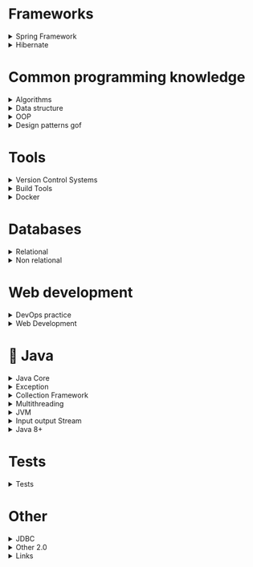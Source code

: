 # Frameworks

<details>
  <summary> Spring Framework</summary>

# 🌱🌱🌱🌱🌱🌱🌱🌱

# 🌱 Spring Framework 🌱

## Spring Core

#### 1. Scope бина

* singleton. Создается один единственный объект в контейнере. Значение по умоланию
* prototype. Возможность создать несколько объектов
* request. Создание объекта при каждом HTTP-запросе
* session. Создается объект на каждую HTTP сессию
* global-session. Создаётся один экземпляр бина на каждую глобальную HTTP сессию

#### 2. Способы конфигурации Spring

* XML based configration
* Annotation based configuration
* Java based configuration

#### 3. `@Autowired`, `@Qualifier`, `@Primary`

`@Autowired` находит подходящее значение по типу. `@Qualifier` применяется в случаях, когда по типу подходит несколько
значений, поэтому невозможно определить нужное значение с помощью `@Autowired`. `@Primary` используется над оперделенным
значением, которое нужно заинжектить, это как значение по умолчанию.

#### 4. В чем отличие сквозной функциональности и АОП?

Сквозная функционасть (Cross-cutting concern) – это функциональность, рассеянная по всему исходному коду ПО,
систематически независимая от предметной области. АОП предоставляет возможность вызывать код сквозных функций без
изменения исходного кода программы в определенный момент работы программы.

#### 5. `ApplicationContext` vs `BeanFactory`

Оба являются IoC контейнерами. `BeanFactory` обеспечивает базовую функциональность. `ApplicationContext` это
sub-interface `BeanFactory` и соответственно расширяет функциональность последнего.
Различия:

1. `BeanFactory` поддерживает ленивую загрузку, то есть он загружает бины по требованию, в то время
   как `ApplicationContext` загружает все бины сразу. Это значит, что `BeanFactory` потребляет меньше памяти.
2. `ApplicationContext` поддерживает внедрение зависимостей на основе аннотаций, а также легкую интеграцию с Spring AOP,
   а также другой полезный функционал. У `BeanFactory` этого нет

#### 6. `AnnotationConfigApplicationContext` и `ClassPathXmlApplicationContext`

`ApplicationContext context = new AnnotationConfigApplicationContext(AccountConfig.class);`
`ApplicationContext context = new ClassPathXmlApplicationContext("applicationcontext/user-bean-config.xml");`

#### 7. Как решить циклическую зависимость? Когда BeanA хочет заижектить BeanB, а BeanB хочет заинжектить BeanA.

1. Redesign
2. Использовать внедрение сеттера (или внедрение поля) вместо внедрения конструктора. Таким образом, Spring создает
   bean-компоненты, но зависимости не внедряются до тех пор, пока они не потребуются.
3. Использовать `@Lazy`. Внедряеммый компонент создатся только когда он непосредственно будет нужен:
   `@Component
   public class CircularDependencyA {

   private CircularDependencyB circB;

   @Autowired
   public CircularDependencyA(@Lazy CircularDependencyB circB) {
   this.circB = circB;
   }
   }
   `

#### 8. Как работает `@Transactional`?

#### 9. Этапы поднятия контекста.

https://habr.com/ru/post/222579/

#### 10. Виды автоматического связывания

* По имени, autowire byName,
* По типу, autowire byType,
* Через конструктор, autowire by constructor

#### 11. Bean life cycle

(annotated/xml)BeanDefinitionReader - сканирует xml и все что там видит переводит в BeanDefinition. BeanDefinition
хранит в себе информацию про бины. Контейнер отвечает за создание и хранение всех бинов.

1. Приходит `BeanDefenitionReader` в контекст, считывает декларации бинов и кладет их
   в `BeanDefenition`. `BeanDefenitions` это такая мапа, где хранится id бина, есть ли у него init-метод и все остальные
   прописанные подробности бина
2. Далее `BeanFactory` создает по нашим классам и `BeanDefenitions` объекты и помещает их в `IoC Container`. Важное
   замечание, что все бины-singletons создаются сразу при поднятии контекста и складываются в контейнер. А все
   prototypes создаются когда они нужны и не хранятся в контейнере. Это причина по которой destroy-метод для
   prototype-бина не будет работать.
3. `BeanPostProcessor` позволяет настроить наши бины до того как они попали в контейнер. Это интерефейс, у которого есть
   два метода: `postProcessorBeforeInitialization` и `postProcessorAfterinitialization`. Между ними вызывается
   init-метод (@PostConstruct если описываем аннотации с помощью аннотирования). Зачем нужен init-метод, если есть
   конструктор? Если в конструкторе мы хотим обратиться к каким-то вещам (к полю, например), которые должен настроить
   Spring, их еще нет. То есть, спринг использует конструктор чтобы создать объект и только потом настраивает объект.
4. `ApplicationListener` умеет слушать контекст спринга. Он используется как третий конструктор в трехфазовом
   конструкторе. Используется с помощью аннотации @AfterProxy.
5. `BeanFactoryPostProcessor` позволяет настраивать BeanDefenitions до того как создаются бины. Работает
   до `BeanPostProcessor`
6. `ClassPathBeanDefinitionScanner` ищет все бины аннотированные аннотацией @Component, или то, что включает в себя
   @Component

#### 12. Какие могут возникнуть проблемы, если применить @Autowired над полями?

#### 13. Что такое `EntityManager`?

## Spring MVC и немного REST

#### 1. DispatcherServlet

Каждый веб-запрос, который должен обрабатывать Spring MVC проходит через DispatcherServlet, то есть он является единой
точкой входа для приложения. DispatcherServlet может делегировать обработкузапроса контроллеру, то есть классу
помеченому аннотацией @Controller. По своей сути является обычным сервлетом, наследуется от HttpServlet. Создается при
запуске приложения, а не при первом запросе к приложению. Это связано с тем, что диспетчер сервлетов сопостовляет
запросы контроллерам и все такое, и это занимает время, поэтому лучше сделать это до получения первого запроса, а не во
время обработки первого запроса. Настраивается с помощью web.xml.

#### 2. `@RequestMapping`

Раньше ипользовалась для методов с указанием http-метода, который будет обрабатывать запрос. Для методов появились
аннотации @GetMapping, @DeleteMapping, @PutMappingn и т.д. Сейчас используется на уровне класса для описания URL

#### 3. `@RequestParam` и `@PathVariable`

@RequestParam используется для обработки параметра из http-запроса.       
@PathVariable извлекает данные из URL

#### 4. `@ResponceBody` и `@RequestBody`

Аннотация `@ResponseBody` ставится на методы, которые работают с данными, а не с моделями. Ее не требуется указывать
явно, если используется `@RestController`. Обычные методы возвращают Model, а методы аннотированные `@ResponseBody`
возвращают объекты, которые конвертируются в медиа-файлы (например, в JSON) с помощью HttpMessageConverter.           
Вы можете использовать аннотацию `@RequestBody` на параметре метода, для того чтобы тело запроса конвертировалось в этот
параметр.

#### 5. Что такое View?

Используется для отображения данных пользователю. Это может быть JSP, Thymeleaf

#### 6. `@RestController`

`@RestController` ставится на класс-контроллер вместо `@Controller`. Она указывает, что этот класс оперирует не
моделями, а данными. Она состоит из аннотаций `@Controller` и `@RequestBody`.

#### 7. Что такое `HttpMessageConverter`?

`HttpMessageConverter` конвертирует запрос в объект и наоборот.       
Spring имеет несколько реализаций этого интерфейса, а вы можете создать свою.       
В этом случае DispatcherServlet не использует Model и View.         
В REST вообще не существует Model и View. Есть только данные, поставляемые контроллером, и представление ресурса, когда
сообщение конвертируется из медиа-типа(json, xml...) в объект.

#### 8. `RestTemplate` vs `WebClient`

`RestTemplate` это синхронный клиент для выполнения HTTP-запросов. `RestTemplate` отправляет запрос, и простаивает,
ожидая пока будет доступен ответ, из-за чего является намного медлительнее, чем `WebClient`, который получает "
уведомление" о том, что ответ доступен.

#### 9. Асинхронные запросы

Асинхронный запрос позволяет выполнить нам "тяжеловесный" запрос, например извлечение большого количества данных из бд,
не блокируя выполнение основного потока. То есть наш "тяжеловесный" поток будет выполняться, но приложение не будет
простаивать, дожидаясь пока запрос выполнится, а продолжит свою нормальную работу.

#### 10. WebSockets

WebSockets — это двунаправленное, **постоянное** соединение между веб-браузером и сервером. Как только соединение
WebSocket установлено, соединение остается открытым до тех пор, пока клиент или сервер не решит закрыть это соединение.
Это быстрее, чем http-запросы, так как избегает все "все рукопожатия" при каждой передаче данных.     
Типичным вариантом использования может быть ситуация, когда в приложении несколько пользователей общаются друг с другом,
например, в чате.

## Spring Boot

#### 1. Что нам дает Spring Boot?

* Встроенный сервер-приложение - контейнера сервлетов (Tomcat)
* Авто-кнфигурация
* Страртеры

#### 2. Какие аннотации включены в `@SpringBootApplication`?

* `@Configuration`
* `@EnableAutoConfiguration`
* `@ComponentScan`

#### 3. Что такое стартеры?

Эта такая зависимоть, которая содержит в себе другие зависимости. В итоге вместо того чтобы добавить несколько
зависимостей, мы добавляем одну, которая содержит в себе
список нужных нам зависимостей.
Также благодаря стартерам у нас настраивается авто-конфигурация.

#### 4. Есть разница если мы используем starter'ы илии пропишем все зависимости вручную, кроме того что изменится количество строк?

У стартеров есть автоконфигурация. Поэтому благодаря стартерам нам не надо настраивать конфигурацию вручную.

#### 5. Как создать свой стартер?

Краеугольным камнем инфраструктуры Spring Boot являются __AutoConfiguration-классы__, которые Spring Boot находит при
запуске приложения и использует для автоматического создания и конфигурирования бинов.

#### 6. `@ComponentScan`, `@Import`

С помощью `@ComponentScan` указывается место, в котором нужно искать бины для создания. Если место не указано, то
сканироваться будет текущий пакет.          
`@Import` указывает конкретное место, конкретный класс, откуда мы хотим взять бины.

#### 7. `@Component`

Помечаем класс, который хотим собрать в бин.

#### 8. `@Component` vs `@Bean`

1. `@Component` auto detects and configures the beans using classpath scanning whereas `@Bean` explicitly declares a
   single bean, rather than letting Spring do it automatically.
2. `@Component` is a class level annotation whereas `@Bean` is a method level annotation and name of the method serves
   as the bean name.
3. `@Component` need not to be used with the `@Configuration` annotation where as `@Bean` annotation has to be used
   within the class which is annotated with `@Configuration`.

#### 9. `@Service`, `@Repository`

Помимо `@Component` в обоих аннотациях, в `@Repository` зашита обработка исключений. В `@Service` нет дополнительных
функций, это просто маркер, что этот класс содержит бизнес-логику.

#### 10. Differences between `applicationContext.xml` and `spring-servlet.xml` in Spring

In short, `applicationContext` is the central interface in Spring. It provides configuration information for an
application. `spring-servlet.xml`is part of the Spring MVC framework. We declare in this file the component scans for
controllers.

</details>




<details>
    <summary>Hibernate</summary>

#### 1. Что такое `ORM`?

ORM (Object-Relational Mapping) - технология программирования, которая позволяет предствавлять БД в виде сущностей
объектно-ориентированного программирования.

#### 2. Что такое `JPA`?

JPA (Java Persistence API) - это спецификация которая описывает какими средствами мы можем связать БД и сущности ООП.

#### 3. Что такое `Hibernate`?

Hibernate - это реализация JPA.

#### 4. Что такое проблема `n+1` и как она решается в Hibernate?

Проблема N + 1 возникает, когда фреймворк доступа к данным выполняет N дополнительных SQL-запросов для получения тех же
данных, которые можно получить при выполнении одного SQL-запроса. Проблема заключается в выполнении множества
дополнительных запросов, которые в сумме выполняются уже существенное время, влияющее на быстродействие.

_Эти дополнительные SQL select-ы нужны для заполнения поля, ссылающегося на другую сущность(и).     
Здесь N — количество объектов, возвращаемых первым явным select-ом. Для каждого из них надо заполнить поле, вот и
получается еще N select-ов._

Для решения проблемы использум не простой select, а select с join fetch, который преобразуется в SQL с inner join.
Рекомендуется также всегда выставлять fetch = FetchType.LAZY — на те случаи, когда заполненное поле Topic не нужно.

#### 5. Стратегии наследования в Hibernate

1. __(depricated)__  Своя таблица для каждого класса иерархии.   
   Допустим, есть какой-то базовый класс. От него наследуются два класса. Эти два класса будут отображением двух таблиц
   в бд. Чтобы технически это провернуть
   нужно базовый класс пометить аннотацией `@MappedSuperclass`, а производные классы традиционным `@Entity`. Тогда в
   табличках, которые соответсвуют производным классам, будут колонки соответсвующие полями как из производного класса,
   так и из базового. Если мы хотим чтобы название колонки в таблице отличалось от имени поля в родительском классе, то
   для этого есть аннотация `@AttributeOverride`, которая применима для данной стратегии._

2. Одна таблица для каждого класса с объединениями (UNION).   
   Аналогична пункту 1, но имеет ряд преимуществ. Для реализации данной стратегии следует базовый класс пометить
   аннотациями `@Entity` и `@Inheritance(strategy = InheritanceType.TABLE_PER_CLASS)`. Также в базовом классе необходим
   идентификатор.
   _Недостатки:_ появляются проблемы с генераторами ключей и другие проблемы целостности данных.   
   _Не рекомендуется использовать._

3. `Single Table`   
   Нужна если мы имеем иерархию классов, которую мы хотим отобразить на одну таблицу. Над базовым классом используем
   аннотации `@Entity` и `Inheritance (strategy = InheritanceType.SINGLE_TABLE)`. Также есть одна особенность реализации
   такой стратегии. Она заключается в том, что для каждого запроса будет определяться конкретный подклас с
   помощью `селектора`. Поэтому нужно базовый класс пометить
   аннотацией `@DiscriminatorColumn(name = "some_column_name")`. Каждый класс иерархии может указать свое значение
   селектора с помощью аннотации `@DiscriminatorValue("name")`. Базовому классу также необхид идентификатор.   
   _Преимущества:_ избегаем джоинов   
   _Недостатки:_ теряем третью нормальную форму и не можем указать NOT NULL (???)
4. `Joined Table`  
   Каждый класс иерархии соответсвует таблице в бд. Базовый класс должен содержать
   аннотацию `@Entity`, `@inheritance (strategy = InheritanceType.JOINED)`, должен содержать идентификатор.    
   _Преимущества:_ сохраняем третью нормальную форму, можем указать NOT NULL   
   _Недостатки:_ Появляются JOIN в запросах

#### 6. Отношения композиции.

_OneToOne_ не рекомендуется использовать, так как у нас появляется неоправданный JOIN. Для отображения композиции в
общую таблицу следует использовать `@Embedable` (над полем) или `@Embeded` (над классом). Эти аннотации взаимозаменяемы.

#### 7. Entity Manager

Каждый экземпляр Entity Manager (EM) определяет сеанс взаимодействия с БД.

#### 8. Стратегии генерации первичного ключа

Генераторы нужны для того, чтобы определять каким образом наши сущности будут получать значения.

* __GenerationType.AUTO__ - выбор осуществляется самим Hibernate, выбор осуществляется на основании диалекта. Не самый
  лучший способ, так как лучше определять стратегию явно
* __GenerationType.IDENTITY__ - первичный ключ будет генерироваться на основании типа данных identity, который встроен в
  БД
* __GenerationType.SEQUENCE__ - используется последовательность - специальный объект БД для генерации уникального числа
* __GenerationType.TABLE__ - используется отдельная таблица для генерации и хранения первичного ключа. Имеет наихудшую
  производительность, рекомендуетсяя избегать

#### 9. Fetch стратегии

1. LAZY - данные подгружаются при первом запросе к ним
2. EAGER - данные подгружаются при создании объекта

#### 10. Виды кэша в Hibernate

Довольно часто в java приложениях с целью снижения нагрузки на БД используют кеш.

* Кеш первого уровня (first-level cache) - этот кеш привязан к объекту сессии. Hibernate использует его по умолчанию и
  его нельзя отключить.
* Кеш второго уровня (second-level cache) - если кэш первого уровня привязан к одной сессии, то кэш второго уровня может
  пользваоться всеми сессиями, поэтому у него шире функционал и возможности. У Hibernate нет своей реализации такого
  кеша, поэтому его надо дополнительно настраивать. Также чтение из кеша второго уровня происходит если объект не был
  найден в кеше первого уровня. Кэш второго уровня не хранит сами объекты, а лишь информацию об объектах (в структуре
  похожей на мапу). По умолчанию зависимости класса не кэшируются, но это можно настроить.
* Кеш запросов (query cache) - кэширует запросы. В отличии от кэша второго уровня в качестве ключа к данным кеша
  выступает не идентификатор объекта, а совокупность параметров запроса. А сами данные - это объекты удовлетворяющие
  параметрам запроса.

#### 11. Различие методов `get()` и `load()`.

#### 12. `@Transient`

Поле помеченное такой аннотацией не будет добавлено в БД.

#### 13. Требования к классу Entity

1. Должен быть помечен аннотацией `@Entity`
2. Должен иметь конструктор без аргументов
3. Класс не должен быть final
4. Должен иметь поле помеченное аннотацией `@Id`.

#### 14. `@Transactional`

https://easyjava.ru/spring/spring-data-access/izolyaciya-i-rasprostranenie-tranzakcij-v-spring/

#### 15. Cascade Types

Определяет взаимоотношения между объектами

* ALL поддержка всех каскадных типов
* PERSIST распространяет операцию сохранения от родительского к дочернему объекту. When we save the person entity, the
  address entity will also get saved
* MERGE
* REMOVE если удаляем данные родителя, удалятся и дочерние данные
* REFRESH
* DETACH

</details>

# Common programming knowledge



<details>
    <summary>Algorithms</summary>

#### 1. Сложность алгоритма

Обычно оценивают **по времени** выполнения **или** **по** используемой **памяти**.   
Как я поняла, обычно сложность алгоритмов сортировки и поиска оценивают по времени.

_n_ — количество элементов входных данных. Проще говоря, нужно понимать сколько нам нужно перебрать элементов, чтобы
достигнуть нужного. Дальше со временем и памятью это навороты из математики

**O(n) — линейная сложность**       
Например, чтобы найти максимальный элемент в не отсортированном массиве, нужно пройтись _по всем_ элементам этого
массива.

**O(log(n)) — логарифмическая сложность**            
Логарифмом числа b по основанию a называют показатель степени с основанием a, равной b. То есть, **попросту говоря,
логарифм — это степень, в которую нужно возвести a для получения b**. По идее, теперь можно понять почему алгоритм с
логарифмической сложностью быстрее: логарифм от n с основанием 2 меньше, чем n и n2

**O(n log(n)) — линейно-логарифмическая сложность**      
O(n*log(n))

**O(n2) — квадратичная сложность**    
По идее тут все понятно

## Алгоритмы сортировки

#### 1. Сложность алгоритмов сортировки

![alt-текст](https://github.com/Primisen/interview/blob/master/pictures/%D1%81%D0%BB%D0%BE%D0%B6%D0%BD%D0%BE%D1%81%D1%82%D1%8C%20%D0%B0%D0%BB%D0%B3%D0%BE%D1%80%D0%B8%D1%82%D0%BC%D0%BE%D0%B2%20%D1%81%D0%BE%D1%80%D1%82%D0%B8%D1%80%D0%BE%D0%B2%D0%BA%D0%B8.png)

#### 2. Пузырьковая сортировка

Сравниваем соседние элементы, если они расположены не по порядку, то меняем их местами. Так проходимся по всему массиву
несколько раз пока не отсортируем весь массив. Прост в понимании, но зато очень непроизводительный.

#### 3. Быстрая сортировка

Выбирается случайный элемент, вокруг которого мы сортируем остальные элементы: меньшие перемещаем левее этого элемента,
большие ставим правее. Далее рекурсивно мы сортируем таким же способом левую и правую часть от этого элемента.

#### 4. Сортировка вставками

В общем, по порядку идем по элементам массива. Берем элемент и сразу же ставим его в нужную позицию в массиве. Так
массив условно делится на отсортированную часть и несортированную.

![](https://github.com/Primisen/interview/blob/master/pictures/%D1%81%D0%BE%D1%80%D1%82%D0%B8%D1%80%D0%BE%D0%B2%D0%BA%D0%B0%20%D0%B2%D1%81%D1%82%D0%B0%D0%B2%D0%BA%D0%B0%D0%BC%D0%B8.gif)

#### 5. Сортировка слиянием

Массив делится на подмассивы до тех пор, пока каждый подмассив не будет содержать по одному элементу. Далее происходит
слияние. Каждый подмассив сортируется с соседним и сливается, образуя отсортированный подмассив из двух элементов. Далее
каждый из этих подмассивов по два элемента снова сортируется с соседним и сливается и так до конца сортировки.

![](pictures/Merge-sort-.gif)

#### 6. Сортировка выбором

Условно делим массив на две части: отсортированную часть и неотсортированную. В неотсортированной части (при первой
итерации это весь массив) находим _наименьший_ элемент и _меняем_ его с первым элементом. И так далее: снова в
неотсортированном подмассиве ищем наименьший элемент и меняем его с первым элементом неотсортированного подмассива.

![](pictures/selection-sort.gif)

#### 7. Какую сортировку Java использует по умолчанию?

* Быструю сортировку.
* Параллельную сортировку (с Java 8)

## Алгоритмы поиска

#### 1. Линейный поиск

Все элементы поочередно, линейно сравниваются с искомым

#### 2. Бинарный поиск

Работает только на отсортированной структуре данных.            
Сравниваем средний элемент с искомым. Если средний элемент больше искомого, значит ищем в левой половине, там где
элементы меньше, иначе ищем в правой половине от среднего. И так рекурсивно пока не надем нужное значение.


</details>





<details>
    <summary>Data structure</summary>

#### 1. Часто используемые структуры данных

* Массив (Array)
* Стек (Stack)
* Очередь (Queue)
* Связный список (Linked List)
* Дерево (Tree)
* Граф (Graph)
* Префиксное дерево (Trie)
* Хэш-Таблица (Hash Table)

#### 2. Сложность структур данных

![alt-текст](https://github.com/Primisen/interview/blob/master/pictures/%D1%81%D0%BB%D0%BE%D0%B6%D0%BD%D0%BE%D1%81%D1%82%D1%8C%20%D1%81%D1%82%D1%80%D1%83%D0%BA%D1%82%D1%83%D1%80%20%D0%B4%D0%B0%D0%BD%D0%BD%D1%8B%D1%85.png)

#### 3. Stack

LIFO — Last in first out

#### 4. Queue

FIFO — First in first out

#### 5. Виды деревьев

* Бинарное дерево

#### 6. Бинарное дерево

Значение левого потомка меньше значения родителя, а значение правого потомка больше значения родителя.

#### 7. Виды деревьев

#### 8. Какие преимущества и недостатки красно-черного дерева?

#### 9. хэш-таблица

</details>





<details>
    <summary>OOP</summary>

#### 1. Что такое полиморфизм?

Интерфейс один, поведение разное. При этом сущности взаимозаменяемы: где используем базовый класс, там мы можем
использовать и производный класс.

#### 2. Виды полиморфизма в Java

Раннее (статическое) связывание - перегрузка.
Позднее (динамическое) связыванеи - переопределение.

#### 3. Ассоциация; агрегация, композиция.

Ассоциация означает связь между классами. Агрегация и композиция частные случаи ассоциации.

Агрегация означает слабую связь между классами: когда классы могут существовать отдельно друг от друга. В таком случае
объект, от которого зависит проектируемый класс, создается
в другом месте (не в самом классе) и внедряется через конструктор.

Композиция означает сильный вид связи: когда внедряемый объект не может существовать отдельно от проектируемого класса.
В таком случае объект создается в самом классе.

![alt-текст](https://github.com/Primisen/interview/blob/master/pictures/association.png "")


</details>




<details>
    <summary>Design patterns gof</summary>

#### 1. Классификация паттернов проектирования

* порождающие - создают объекты
* структурные - создают иерархии классов
* поведенческие - определяют взаимодейвие между объектами

#### 2. Шаблон проектирования `Proxy`

Предоставляет объект, который перехватыет все сообщения к другому объекту и контролирует доступ к другому объекту.

В каких случаях полезен: например, создание реального объекта может быть сложным и ресурсозатратным, и в proxy мы можем
оптимизировать всё это.

Схема: Есть интерфейс, с которым работает клиент. Этот интерфейс реализует какой-то основной класс и наш класс proxy.
Так как класс-прокси имеет в себе ссылку на основной класс,
он управляет жизненным циклом основного класса. И, в итоге, клиент будет работать именно с классом proxy.
![alt-текст](https://github.com/Primisen/interview/blob/master/pictures/proxy.png "Proxy")

#### 3. `Decorator`

Дополнительное поведение для нашего объекта. Мы оборачиваем наш класс в обертки, у которых есть дополнительный
функционал. В итоге функционал всех оберток сложится и выполнится.
Пример кода:
`Decorator c = new DecoratorHello(new DecoratorComma(new DecoratorSpace(new MainComponent())));`

#### 4. Виды `Proxy`, в чем их отличия

#### 5. Паттерн Стратегия, привести пример из жизни

Поведенческий паттерн. Его задача - обозначить алгоротмы для решения схожих задач, вынести эти алгоритмы в отдельные
классы и по ходу выполнения программы использовать нужный алгоритм. Схожие задачи - это могут быть фильтры. Если мы
создадим один класс для всех-всех фильтров, то этот класс разрастется, методы будут сильно связаны и изменены, возрастет
риск возникновения багов, поэтому эти фильтры лучше разнести по разным классам по категориям. И в нужном месте
подставить нужную реализацию.

#### 6. Шаблонный метод

Поведенческий паттерн. Тут всё просто, есть класс в котором определен базовый алгоритм, от него наследуются классы,
которые могут добавлять детали к этому алгоритму, но при этом основу алгоритма они не изменяют.

#### 7. Паттерн Состояние, привети пример из жизни

Поведенческий шаблон проектирования. Паттерн позволяет менять поведение в зависимости от своего состояния.

#### 8. Паттерн Комманда

Как я поняла, этот паттерн инкапсулирует какое-то действие. В зависимости от ситуации, будет применено конкретное
действие, конкретная комманда.

#### 9. Чем отличается паттерн Состояние от паттерна Стратегии?

Выбор определенного поведения зависит от состояния объекта в случае с паттерном Состояние, а в случае со Стратегией
выбор реализации осуществляется клиентом.


</details>




# Tools





<details>
    <summary>Version Control Systems</summary>

# Common question

#### 1. Для чего нужны системы контроля версий?

Системы контроля версий сохраняют разные версии файлов. Это дает нам возможность просмотреть историю измения файла, а
также вернуть состояние файла к предыдущей версии.

#### 2. Виды систем контроля версий

* **Локальная VCS**. В БД хранятся записи обо всех изменениях файлов. Позволяет откатиться к предыдущим изменениям, но
  является абсолютно локальной, что неудобно при работе в команде. Примером является _RCS_.
* **Централизованная VCS**. Все изменения файлов хранятся на едином сервере. Упрощает коллективную работу, так как
  сервес с исходным кодом доступен нескольким людям, но в случаее неисправности сервера, весь исходный код будет утерян,
  так как хранится в единственном экземпляре только на сервере. Примеры — CVS, Subversion(SVN), Perforce.
* **Распределенная VCS**. Хранение кода стало более надежным, так как он хранится у каждого локально, что позволяет его
  восстановить из любой локальной копии. Mercurial, Bazaar, Darcs и Git.

#### 3. SVN vs Git

* Git распределенная система контроля версий, SVN централизованная
* Git сохраняет метаданные об изменениях файла, SVN сохраняет сами файлы. Git экономит место и получается рабтает
  быстрее
* В Git проще процесс сливания веток, в SVN сложнее, конфликты приходится разруливать руками
* SVN проще Git'а в освоении

# Git

#### 1. Модели/стратегии ветвления в Git

**GitHub Flow**

1. Код в ветке master должен быть всегда рабочим и готовым к развертыванию в любое время.
2. При разработкеновой функциональности создается новая ветка от master-ветки и дается ей понятное, говорящее название.
   Разработка новой функциональности ведется только в этой новой ветке.
3. После того как функционал написан, открыть pull request, после ревью и апрува код мержится в master.
4. Новая версия мастера тут же должна быть развернута на сервере.

**GitFlow**

1. От master ветки создается ветка development в которой ведется разработка. Master по-прежнему остается всегда рабочим.
2. От development-ветки может быть создано три типа веток: feature-ветка (разработка новой фнкциональности),
   release-ветка (после написания функционала в этой ветке ведется подготовка к релизу новой версии приложения и
   устранению дефектов), hotfix-ветка (быстрое утсранение дефектов обнаруженных в проде самими пользователями). Все
   мержится сразу в development и только потом в master.

**The Forking Workflow**                
Обычно применяется для open-source разработки. Сущетвует оригинальный репозиторий. Тот кто хочет внеси изменения в этот
репозиторию делают форк репозитория, и работает в дрегом репозиториии. Владелец оригинального репозитория вправе
отклонить предлагаемые изменения. Или смержить их в оригинальный репозиторий.

#### 2. Основные состояния файлов

_измененный_, _индексированный_, _зафиксированный_

_You are changed file_, _git add_, _git commit_

#### 3. Merge vs Rebase

Обе комманды предназначены для внесения изменений из одной ветки в другую, но делают они это по-разному.            
`git merge` объединяет несколько веток, история коммитов остается в первозданном виде, добавляется только коммит
слияния.           
`git rebase` повторно применяет коммиты поверх другой базовой ветки. По сути создаются совершенно новые коммиты, хоть и
идентичные по содержанию со старыми. Старые тем временем удаляются.

* При merge мы решаем возникшие конфликты в одном коммите слияния. При rebase мы проходимся по каждому коммиту, и
  разрешаем конфликты в каждом коммите.

Git merge:          
![alt-текст](https://github.com/Primisen/interview/blob/master/pictures/git-merge.png "merge")

Git rebase:             
(P.S. из ветки feature сделан rebase ветки main)            
![alt-текст](https://github.com/Primisen/interview/blob/master/pictures/git-rebase.png "rebase")

Еще про rebase.         
Как делать не надо (из ветки main сделан rebase ветки feature):         
![alt-текст](https://github.com/Primisen/interview/blob/master/pictures/git-rebase-BAD-practice.png "так делать не надо")

#### 4. cherry-peak

Позволяет забрать коммит из одной ветку и вставить ее в текущую.

#### 5. Как из нескольких коммитов сделать одни?

`git squash`

#### 6. interactive rebase

Инструмент для исправления коммитов.

#### 7. `git stash` и `git stash applye`

`git stash` — откладывает изменения         
`git stash applye` — возвращает отложенные изменения

</details>




<details>
<summary>Build Tools</summary>

## Common

#### 1. Какие есть сборщики проектов?

* _Ant_            
  Основным преимуществом Ant является его гибкость. Ant не навязывает никаких соглашений о написании кода или структуры
  проекта. Следовательно, это означает, что Ant требует, чтобы разработчики сами писали все команды, что иногда приводит
  к огромным файлам построения XML, которые трудно поддерживать.
  Поскольку никаких соглашений нет, простое знание Ant не означает, что мы быстро поймем любой файл сборки Ant. Скорее
  всего, потребуется некоторое время, чтобы привыкнуть к незнакомому файлу Ant, что является недостатком по сравнению с
  другими, более новыми инструментами.              
  Для описания сборки используется xml-файл           
  В начале не было встроенной поддержки зависимостей, что и привело к созданию Maven

* _Maven_               
  Встроенная поддержка зависимостей, строгая структура проекта. Поддерживает плагины. Также используется xml-файл для
  описания сборки.        
  Из-за строгой стандартизации, в мавен сложно описать собственные сценарии сборки, сложная настройка цели (что такое
  цели в maven см. ниже). Поэтому пояился Gradle, который вмещает в себе гибкость Ant и фичи Maven

* _Gradle_      
  Gradle использует обственный DSL (Domain Specific language, DSL — «язык, специфичный для предметной области») — язык
  программирования, специализированный для конкретной области применения) основанный на Groovy или Kotlin. Это привело к
  уменьшению размера файлов конфигурации и уменьшению беспорядка, поскольку язык был специально разработан для решения
  конкретных проблем предметной области.             
  Файл конфигурации Gradle по соглашению называется build.gradle в Groovy или build.gradle.kts в Kotlin.

## Maven

#### 1. Maven Build Lifecycle

There are three built-in lifecycles:

* _default_: the main lifecycle, as it's responsible for project deployment
* _clean_: to clean the project and remove all files generated by the previous build
* _site_: to create the project's site documentation      
  Each lifecycle consists of a sequence of phases. The default build lifecycle consists of 23 phases, as it's the main
  build lifecycle.
  On the other hand, the clean life cycle consists of 3 phases, while the site lifecycle is made up of 4 phases.

#### 2. Maven Phase

A Maven phase represents a stage in the Maven build lifecycle. Each phase is responsible for a specific task.

Here are some of the most important phases in the default build lifecyc le:

* **validate**: check if all information necessary for the build is available
* **compile**: compile the source code
* **test-compile**: compile the test source code
* **test**: run unit tests
* **package**: package compiled source code into the distributable format (jar, war, …)
* **integration-test**: process and deploy the package if needed to run integration tests
* **install**: install the package to a local repository
* **deploy**: copy the package to the remote repository           
  Пропустить фазу нельзя, если, к примеру, мы запускаем фазу package, то все предыдущие фазы выполнятся

#### 3. Maven Goal

Each phase is a sequence of goals, and each goal is responsible for a specific task.

When we run a phase, all goals bound to this phase are executed in order.

Here are some of the phases and default goals bound to them:

* compiler:compile – the compile goal from the compiler plugin is bound to the compile phase
* compiler:testCompile is bound to the test-compile phase
* surefire:test is bound to the test phase
* install:install is bound to the install phase
* jar:jar and war:war is bound to the package phase

#### 4. В чем отличие `<dependencies>` от `<dependencyManagement>`?

Maven поддерживает что-то типо наследования, когда, например, у нас есть два maven-проекта и мы хотим связать их, то мы
создаем третий maven-проект, который будет являться родительским для наших двух.       
Когда у нас такой проект, есть риск того, что в кадом подпроекте будут свои _версии_ зависимостей.      
Решением такой проблемы может быть `<dependencyManagement>`. В родительском pom.xml в теге `<dependencyManagement>` мы
описываем зависимости и их версии. Далее, при добавлении зависимостей в дочерний pom.xml, мы не указываем версию — она
подтягивается из родительского проекта из тега `<dependencyManagement>`. Таким образом мы можем использовать
унифицированные версии для зависимостей дочерних модулей, не указывая версию в каждом дочернем модуле.

#### 5. `scope` в зависимостях

Dependency scope is used to limit the transitivity of a dependency and to determine when a dependency is included in a
classpath.

There are 6 scopes:

_compile_       
This is the default scope, used if none is specified. Compile dependencies are available in all classpaths of a project.
Furthermore, those dependencies are propagated to dependent projects.

_provided_       
This is much like compile, but indicates you expect the JDK or a container to provide the dependency at runtime. For
example, when building a web application for the Java Enterprise Edition, you would set the dependency on the Servlet
API and related Java EE APIs to scope provided because the web container provides those classes. A dependency with this
scope is added to the classpath used for compilation and test, but not the runtime classpath. It is not transitive.

_runtime_        
This scope indicates that the dependency is not required for compilation, but is for execution. Maven includes a
dependency with this scope in the runtime and test classpaths, but not the compile classpath.

_test_       
This scope indicates that the dependency is not required for normal use of the application, and is only available for
the test compilation and execution phases. This scope is not transitive. Typically this scope is used for test libraries
such as JUnit and Mockito. It is also used for non-test libraries such as Apache Commons IO if those libraries are used
in unit tests (src/test/java) but not in the model code (src/main/java).

_system_     
This scope is similar to provided except that you have to provide the JAR which contains it explicitly. The artifact is
always available and is not looked up in a repository.

_import_     
This scope is only supported on a dependency of type pom in the <dependencyManagement> section. It indicates the
dependency is to be replaced with the effective list of dependencies in the specified POM's <dependencyManagement>
section. Since they are replaced, dependencies with a scope of import do not actually participate in limiting the
transitivity of a dependency.

#### 6. Как вынести версии зависимостей Spring в одно место?

    <properties>
        <spring.version>4.2.0.RELEASE</spring.version>
    </properties>

    <dependencies>
        <dependency>
            <groupId>org.springframework</groupId>
            <artifactId>spring-context-support</artifactId>
            <version>${spring.version}</version>
        </dependency>
    </dependencies>  

#### 7. Различие между jar vs war

И то, и то является архивом, но **war** используется только для web-приложений. Для запуска war-архива нам нужен сервер,
напрмер, Tomcat. Также имеет строгую структуру. **Jar** может иметь любую структуру, использоваться в качестве
java-библиотек, плагинов, любого другого приложения.

#### 8. Что такое артефакты?

Артефакт — это результат, созданный после сборки проекта Maven. Это может быть, например, jar , war или любой другой
исполняемый файл.

#### 9. Работа с плагинами

Чтобы добавить Мавен-плагин в проект, его описание, аналогично зависимостям, нужно поместить в pom.xml в тег `<build>`
и `<plugins>`.


</details>

<details>
<summary>Docker</summary>
</details>


# Databases

<details>
    <summary>Relational</summary>

#### 1. Что такое ACID и за счет чего обеспечивается каждое правило?

+ __Атомарность__ означает что транзакция или выполнится полностью, или не выполнится вообще. Не будет так, что часть
  команд транзакции выполнится, а другая часть нет. Обеспечивается с помощью rollback(система откатится до предыдущего
  состояния)
+ __Согласованность__ - значит что данные сохраняют свою целостность, логичность, что они будут находиться в таком виде,
  в каком задумывалась. Обеспечивается самим разработчиком
+ __Изолированность__ - означает что все транзакции выполняются изолированно друг от друга, то есть одна транзакция не
  сможет прочить/использовать данные другой транзакции. Это гарантируется уровнями изолированности
+ __Надеждность__ - даже если что-то произошло с устройством, где выполнилсь транзакции, после починки БД останется в
  исходном состоянии без изменений. Обеспечивается с помощью журнала транзакций

#### 2. Журнал транзакций

СУБД сохраняет информацию для восстаовления БД для случаев логических или физических сбоев.
Если конкретнее, то в последоватльном порядке записываются все изменения, происходившие с БД.

#### 3. Уровни изоляции транзакций

| Уровень изоляции                | Фантомное чтение | Неповторяющееся чтение | "Грязное" чтение | Потерянное обновление |
|---------------------------------|------------------|------------------------|------------------|-----------------------|
| __SERILIZABLE__                 | +                | +                      | +                | +                     |
| __REPEATABLE READ__ (MySQL)     | -                | +                      | +                | +                     |
| __READ COMMITTED__ (PostgreSQL) | -                | -                      | +                | +                     |
| __READ UNCOMMITTED__            | -                | -                      | -                | +                     |

__READ UNCOMMITED__ (самая низкая согласованность, самая высокая производительность)    
__READ COMMITED__         
__REPEATABLE READ__        
__SERIALIZABLE__ (самая высокая согласованность, самая низкая производительность) - две транзакции в обсолютной изоляции
друг от друга.

#### 4. Проблемы параллельного выполнения транзакций

+ __Фантомное чтение__ - одна транзакция выбирает значения по некоторому _условию_ и получила один результат. Потом,
  вторая транзакция добавляет данные, которые соответсвуют этому условию. Первая транзакция повторяет чтение, и получает
  данные, которых раньше не было, то есть _другое количество строк_.
+ __Неповторяющееся чтение__ - транзакция прочитала данные один раз и получила один результат. Потом снова прочитала, но
  получила другие данные. Все дело в том, что вторая транзакция изменила данные во время работы первой. Различие с
  фантомным чтением в том, что здесь не изменяется количество строк, _изменились_ только _существующие данные_.
+ __"Грязное" чтение__ - также одна транзакция изменяет данные, вторая читает. Первая транзакция изменила данные, вторая
  считала эти данные. Первая транзакция откатила свои изменения. Вторая транзакция продолжает работать с измененными
  неактуальными значениями.
+ __Потерянное обновление__ - две транзакции одновременно изменяют одни и те же данные. Исходные данные у обоих
  транзакций были одинаковые, а в итоге в БД запишутся изменения той транзакции, которая закончила работу последней.

#### 6. `HAVING` vs `WHERE`

`HAVING` аналогичен `WHERE` с единственным отличием что он используется для групп.

#### 7. Можно  ли использовать HAVING без WHERE?

Можно.

#### 8. Назовите агрегатные функции в SQL.

SUM, MIN, MAX, AVG, COUNT

#### 9. Что такое SQL инъекции?

Когда мы можем в SQL запрос внедрить SQL команды, который приведут к неправильному поведению программы

#### 9. Cложность поиска по индексу

Логарифмическая `O(log(n))`

#### 9. Виды связей между таблицами в реляционной БД. Как реализуются эти связи?

* Один к одному (Уникальное значение ссылается на другое уникальное значение. Например, когда таблицы связаны по
  первичным ключам)
  ![](https://github.com/Primisen/interview/blob/master/pictures/one-to-one.png)
* Один ко многим (Наиболее часто встречающеея отношение. Когда уникальное значение связано с неуникальным столбцом, то
  есть одной запсии соответсвует несколько других из другой таблицы)
* Многие ко многим

#### 10. Нормализация БД (первые три нормальные формы)

**1.** Нет повторяющихся строк. Каждое поле таблицы содержит одно значение, то есть нет перечислений значений через
запятую

**Плохо:**       
|Фирма|Модели|
|---|---|
|BMW|M5, X5M, M1|
|Nissan|GT-R|
|Nissan|GT-R|

**Хорошо:**       
|Фирма|Модели|
|---|---|
|BMW|M5|
|BMW|X5M|
|BMW|M1|
|Nissan|GT-R|

**2.** Соблюдение 1-ой нормальной формы. Каждый неключевой элемент логически зависит от первичного ключа. Иначе выносим
в отдельную таблицу

**Плохо:**        
|Модель| Фирма| Цена| Скидка |
|---|---|---|---|
|M5| BMW | 5500000 | 5%|
|X5M| BMW | 6000000 | 5%|
|M1| BMW | 2500000 | 5%|
|GT-R| Nissan | 5000000| 10%|

**Хорошо:**
|Модель | Фирма | Цена |
|---|---|---|
|M5 | BMW | 5500000|
|X5M | BMW | 6000000|
|M1 | BMW | 2500000|
|GT-R | Nissan | 5000000|

| Фирма  | 	Скидка |
|--------|---------|
| BMW    | 	5%     |
| Nissan | 	10%    |

**3.** Соблюдение первой и второй нормальных форм. Неключевые столбцы не должны зависеть от других неключевых столбцов (
такая зависимость называется транзитиной)

**Плохо:**       
|Модель| Магазин| Телефон|
|---|---|---|
|BMW | Риал-авто |87-33-98|
|Audi | Риал-авто |87-33-98|
|Nissan| Некст-Авто |94-54-12|

**Хорошо:**     
|Магазин | Телефон|
|--|--|
|Риал-авто| 87-33-98|
|Некст-Авто| 94-54-12|

| Модель | 	Магазин    |
|--------|-------------|
| BMW	   | Риал-авто   |
| Audi   | 	Риал-авто  |
| Nissan | 	Некст-Авто |

#### 11. Масштабирование БД

Применяется в высоконагруженных системах.       
Что делать, когда данные перестают влезать на один сервер? Есть два стандартных механизма масштабирования:      
**Вертикальное**, когда мы просто добавляем в этот сервер память и диски. Это имеет свои пределы — по количеству ядер на
процессор, количеству процессоров, объему памяти.          
**Горизонтальное**, когда мы используем много машин и распределяем данные между ними. Наборы таких машин называются
кластерами. Чтобы поместить данные в кластер, их нужно шардировать — то есть для каждой записи определить, на каком
конкретно сервере она будет размещена.

#### 12. Виды индексов БД

* _Кластеризованный._ Хранит значения в отсортированном порядке: по возрастанию/убыванию, поэтому может быть только
  один. В листьях дерева хранит конкретные значения, а не ссылку на них.
* _Некластеризованный._ Хранит в листьях дерева ссылку на реальные значения.
* _Составной._ Такой индекс может содержать более одного столбца (до 16 столбцов). Может быть как кластеризованнм, так и
  не кластеризованным.
* _Уникальный._ Такой индекс гарантирует уникальность каждого значения в индексируемом столбце.
* _Покрывающий._ Позволяет получить все данные строки без дополнительного обращения к БД.

#### 9. Нереляционные базы данных

#### 10. Как мне объединить два запроса?

#### 11. Какой уровень изоляции в MySQL и PostreSQL по умолчанию?

MySQL - REPEATABLE READ        
PostgreSQL - READ COMMITED

#### 14. JOINS

В эту выборку `INNER JOIN` (или просто `JOIN`) попадают только те записи, для которых есть соответствие в другой
таблице.     
`LEFT JOIN` берет все данные из одной таблицы и присоединяет к ним данные из другой, если они присутствуют. Если нет, то
заполняет их NULL.      
`RIGHT JOIN` работает аналогично

#### 15. Тип SERIAL

Тип данных SERIAL хранит последовательное целое число типа данных INT, которое автоматически назначается сервером базы
данных при вставке новой строки. Серийный начальный номер по умолчанию равен 1, но вы можете назначить начальное
значение n при создании или изменении таблицы.

#### 16. Группировка

Применяется для объекдинения данных по общему признаку, полю

</details>

<details>
<summary>Non relational</summary>
</details>


# Web development

<details>
    <summary>DevOps practice</summary>

## CI-CD

#### 1. Что такое CI/CD?

CI (Continuous Integration - непрерывная инеграция)
CD (Continuous Delivery - неприрывная доставка)

CI/CD - методология разработки, которая позволяет быстро внедрять в существующий проект новые компоненты.

#### 2. Что входит в процесс CI?

Сборка и тестирование кода

#### 3. Что входит в процесс CD?

Деплой

</details>








<details>
    <summary>Web Development</summary>

#### 1. Архитектура Client-Server.

Клиентом может выступать frontend, который формирует запрос, а сервер, backend, обрабатывает запрос: обрабатывает
полученные данные, взаимодействует с базой данной или другими серверами, отдает нужные данные клиенту и т.п.

#### 2. Что такое REST

Representational State Transfer(REST) — или архитектруный стиль, описывающий взаимодействие клиента с сервером.

#### 3. Принципы REST

* __Client-Server__ — клиент-серверная архитектура
* __Stateless__ — не хранит состояние (информация о запросах и ответах нигде не хранится)
* __Cacheable__ — должно быть явное указание, можно ли клиенту кэшировать ответ на запрос
* __Uniform interface (единый интерфейс)__ — все данные должны запрашиваться через один URL и стандартными протоколами (
  например HTTP)
* __Layred system (многоуровневая система)__ — приложение можно разделить на слои, но должно выполняться условие, что
  каждый слой может видеть только соседний слой
* __Code on demand (предоставление кода по запросу) [необязательное ограничение]__ — означает, что код может выполняться
  на стороне клиента

#### 4. Stateless

Не хранит состояние. Это значит, что запросы не зависят друг от друга.

#### 5. Stateful

Хранит состояние в сессиях (сессия позволяет сохранять информацию на время сеанса).

#### 6. Чем отличаются `POST`, `PUT`, `PATCH`?

* `POST` — добавляет новую запись
* `PUT` — обновляет уже существующую запись
* `PATCH` — для частичного изменения ресурса

#### 7. Идемпотентные и не идемпотентые http методы

Идемпотетный метод - это тот метод, который при вызове одного и того же запроса несколько раз вернет один и тот же
результат.  
`GET`, `PUT`, `DELETE` идемпотентны.
`POST`, `PATCH` - не идемпотентны.

#### 8. Http методы

#### . When validating a JWT, what are some of the claims that you must confirm? (Select all that apply.)

A. The exp (expiration) has not passed.
B. The algorithm is sufficient.
C. The signature matches the payload.
D. The token was Base64 encoded.
E. The iss (issuer) is the auth server you expect.
F. There is a refresh token.
G. The cid (client ID) is the client you expect.
H. The token was encrypted.

Answer:

#### . When you get a 429 response code, what should you do next

</details>



# 👑 Java 


<details>
    <summary> Java Core</summary>


#### 1. Модиификаторы в интерфейсе.

Все методы неявно помечаются как `public`.

С Java 8 в интерфейсе можно:

* создавать `default` методы (методы с реализацией) и `static` методы.
    * объявить переменную, которая автоматически будет константой, так как автоматически у переменной будут
      модификаторы `public`, `static`, `final`.

#### 2. 🔥🔥🔥 Чем абстрактный класс отличается от интерфейса 🔥🔥🔥

* интерфейсы поддерживают множественное наследование, классы - нет
    * при наследовании от класса иерархичная связь обычно более тесная, в то время как интерфейс могут имплементировать
      несвязанные между собой классы
    * абстрактный класс имеет состояние (поля), а интерфейс нет (поля-константы не считаются)
    * до Java 8 интерфейсы не могли иметь реализацию, а абстрактные классы могли иметь методы с реализацией

#### 3. Каким образом можно получить доступ к private переменной извне?

* `getX()`, `setX()`
    * Reflection API

#### 4. Блоки инициализации

Блоки инициализации объявляются в начале класса, заключаются в фигурные скобки и вызываеются раньше конструктора.
Отрабатывают в том порядке, в котором размещены. Способны генерировать исключение при условии, что их
объявление `throws` будет во всех конструкторах.
Можно создать в анонимном классе.
Бывают:

* Статические
    * Нестатические         
      При этом статические выполняются раньше нестатических.

#### 5. Какой порядок вызова конструторов и блоков инициализации с учетом иерархии классов?

В общем, сразу вызываются статические блоки инициализации. Первым вызывается статический блок инициализации базового
класса, потом производного.
После статических блоков инициализации вызываются нестатические блоки инициализации базового класса, потом конструктор
базового класса, потом нестатический блок
инициализации производного класса, потом конструтор производного класса.

Parent static block(s) → Child static block(s) → Grandchild static block(s)

→ Parent non-static block(s) → Parent constructor →

→ Child non-static block(s) → Child constructor →

→ Grandchild non-static block(s) → Grandchild constructor

#### 6. Можно ли статический метод переопределить? (@Override)

Нет. Из-за раннего связывания.

#### 7. Можно ли статический метод перегрузить? (@Overload)

Да.

#### 8. Можно ли статический метод перегрузить нестатическим?

Да. В итоге получится два разных метода. Статический будет принадлежать классу и будет доступен через его имя, а
нестатический будет принадлежать
конкретному объекту и доступен через вызов метода этого объекта.

#### 9. Можно ли при переопределении применить сужающий модификатор доступа?

Нет. Например, если в родителе public, то в дочернем классе не разрешается применить private. Расширять можно.

#### 10. Можно ли сузить возвращаемое значение при переопределении?

Да, если эти классы в отношенни родитель-потомок. Расширить нельзя.

#### 11. Можно ли при переопределнии изменить тип возвращаемого значение, если эти классы из разных иерархий?

Нет.

#### 12. Про переопределение и throws.

Если у метода производного класса не определена секция throws, но она есть у метода базового класса, то и для потомка
она будет действительна.

#### 13. Разновидности вложенных классов.

* Статический вложенный класс
    * Простой внутренний класс
    * Локальный класс
    * Анонимный класс

#### 14. Для чего нужны вложенные классы?

Вложенный класс должен создаваться только для того чтобы обслуживать внешний класс.

#### 15. ClassCastException

Это исключение, которое будет выброшено при ошибке приведения типов.

#### 16. `intern()`

Проверяет, есть ли такая строка в пуле строк и, если такой строки нет, создат ее в пуле строк.

#### 17. Методы класса `Object`

* `toString()`
    * `equals(Object o)`
    * `hashCode()`
    * `clone()`
    * `finalize()`
    * `getClass()`
    * `wait()`
    * `natify()`
    * `natifyAll()`

#### 18. Допустима ли запись try-finally (без catch)?

Да, но в такой записи мало смысла.

#### 19. Что делает метод `clone()` класса `Object`?

Создает копию объекта, который его вызвал. Объект-копия будет содержать копии примитивных полей объекта, а также *копии
ссылок* на поля-объекты оригинального класса. Это поверхностное копирование.

#### 20. Глубокое копирование

* Для глубокого копирования нужно имплементировать интерфейс-маркер Cloneable и переопределить метод `clone()`.
    * Все классы-члены в оригинальном классе должны поддерживать клонирование. Для каждого члена класса должен
      вызываться `super.clone()` при переопределении метода `clone()`
    * Если какой-либо член класса не поддерживает клонирование, то в методе клонирования необходимо создать новый
      экземпляр этого класса и скопировать каждый его член со всеми атрибутами в новый объект класса, по одному.

#### 21. Виды ссылок в Java

По сути, ссылки различаются только тем, как GC обращается с объектами, на которые они ссылаются.

* StrongReference     
  Обычная ссылка, которую мы создаем каждый день. `StringBuilder builder = new StringBuilder();`. `builder` здесь —
  strong-ссылка.

    * SoftReference     
      `StringBuilder builder = new StringBuilder();`     
      `SoftReference<StringBuilder> softBuilder = new SoftReference(builder);`


* WeakReference
    * PhantomReference

https://habr.com/ru/post/169883/

#### 22. Как создать неизменяемый класс в Java?

#### 23. Интерфейс наследуется от двух интерфейсов в которых дефолтный метод с одинаковым названием. Как интерфейсу вызвать метод конкретного интерфейса?

#### 24. `final к параментру метода`

Нельзя изменить значение такого параментра.

#### 25. Класс `Objects`

Утилитный класс.
</details>

<details>
<summary>Exception</summary>

#### 1. Можно ли RuntimeException обернуть в try-catch?

Да.

#### 2. В каких случаях не выполнится finally?

* System.exit();
* В потоке-демоне, так как поток-демон внезапно прерывает свою работу.
* Если в самом finally возникло исключение и нет обработчика, то оставшийся код в finally не выполнится.

</details>

<details>
<summary>Collection Framework</summary>
#### 1. Иерархия Collection Framework

![](https://github.com/Primisen/interview/blob/master/pictures/collection-hierarchy.png "")
________________________________________________________________________________________________________

#### 2. Иерархия Map

![](https://github.com/Primisen/interview/blob/master/pictures/map-hierarchy.png "")

#### 3. Сложность операций

![](https://github.com/Primisen/interview/blob/master/pictures/%D0%BA%D0%BE%D0%BB%D0%BB%D0%B5%D0%BA%D1%86%D0%B8%D0%B8%2C%D0%B2%D1%80%D0%B5%D0%BC%D0%B5%D0%BD%D0%BD%D0%B0%D1%8F%20%D1%81%D0%BB%D0%BE%D0%B6%D0%BD%D0%BE%D1%81%D1%82%D1%8C%20%D0%BE%D0%BF%D0%B5%D1%80%D0%B0%D1%86%D0%B8%D0%B9.png "")

## Map

#### 4. Как устроен HashMap?

Есть массив, каждый элемент которого называется бакетом. С помощью хэш-кода ключа вычисляется нужный бакет и в него
ложится значение. Если бакет не пустой, то объекты в бакете сравниваются, если объекты одинаковые, то объект
перезаписывается, если разные, то в бакет добавляется еще один элемент, образуя LinkedList, только односвязный, внутри
бакета. Если размер односвязного списка превышает 8, то LinkedList трансформируется в TreeSet.

Когда массив заполняется, он увеличивается вдвое и элементы перераспределяются. Начальный размер массива по умолчанию
16. Можно задать иной размер с помощью конструктора через параметр capacitycapacity

#### 5. HashMap, что будет если ключ будет изменяемым объектом?

Скорее всего мы потеряем значение, так как изменится hashCode ключа, и поэтому мы не сможем найти бакет, в который
записали значение.

## Set

#### 6. HashSet

В основе используется HashMapб, с тем отличием, что в качестве ключа используется сам объект.

#### 7. TreeSet

В основе лежит красно-черное дерево

#### 8. Какие должны быть выполнены условия для элемента чтобы его можно было добавить в TreeSet?

Судя по всему класс должен имплементировать интерфейс Comparable

## Common

#### 9. `Comparable` vs `Comparator`

Эти два интерфейса нужны для сравнения объектов.
Разберем их отличия.
__`Comparable`__
Есть интерфейс `Comparable` у которого есть метод `compareTo(T o)`. Реализуя этот метод в классе мы получаем
возможность сравнивать между собой экземпляры этого класса. Этим методом пользуются некоторые коллекции, которые хранят
элементы в отсортированном виде, как я понимаю.
Правила переопределения метода `compateTo(T o)` следующие:

* если объекты равны, то возвращаем 0
* если первый объект (на котором вызывается метод) больше чем второй, то возвращаем 1
* если первый объект меньше второго, то возвращаем -1

__`Comparator`__
Этот интерфейс реализовывается отдельным классом, который будет сравнивать два объекта одного класса. У
интерфейса `Comparator` есть метод
`compare(T o1, T o2)` в котором мы должны описать алгоритм сравнения (правила переопределения такие же как у compareTo(T
o)). Дальше мы создаем экземпляр
этого класса-сравнителя и закидываем в метод сортировки коллекции.

#### 10. `Iterable` vs `Iterator`

Если какой-либо класс реализует `Iterable` интерфейс, он получает возможность перебирать объект этого класса,
используя `Iterator`. `Iterable` представляет коллекцию, которую можно обойти. Реализация `Iterable` позволяет объекту
использовать цикл for-each. Он делает это внутренне вызывая метод `iterator()` на объекте.

</details>

<details>
<summary>Multithreading</summary>

#### 1. Состояния потоков.

* __NEW__ - поток создан, но метод `start()` еще не вызван.
* __RUNNING__ - метод `start()` вызван, поток что-то делает.
* __TERMINATED__ - поток завершил работу, но еще жив.
* __BLOCKED__ - поток может быть заблокирован. Например при входе в блок `synchronized`. Поток подошел к такому блоку, а
  в этот блок уже зашел другой поток. Тогда поток получит это сотояние.
* __WAITING__ - поток ждет, например при вызове метода `join()` или `wait()`
* __TIMED_WAITING__

_Пометочка (актуальна для одноядерного процессора):_ в каждый момент времени работает только один поток. А видимая
одновременная работа — это постоянное перескакивание процессора с потока на поток. Для времени когда поток
как бы работает, а на самом деле ждет своей очереди, тоже есть отдельное состояние. Оно называется `ready-to-run`. Поток
постоянно меняет состояние с `running` на `ready` и
потом снова на `running` когда становится активной.

#### 2. `Volatile`

Потоки могут кэшировть переменные. Может возникунть ситуация когда один поток изменил переменную, а второй поток этого
не заметил, потому что работал с закэшированной переменной. Будет беда.  
Для того чтобы потоки не смогли кэшировать переменную, ее помечают модификатором `volatie`.   
Также этот модификатор гарантирует что операции с переменной будут атомарны, например с переменными типа long и double,
операции с которыми проиходят в две команды (32 bit и 32 bit)

#### 3. Если у нас какое-нибудь поле int, и мы на него повесили `volatile`, этого достаточно чтобы переменная стала потокобезопасной?

Нет, еще нужен `synchronized`

#### 4. `Synchronized`

Блок кода, который помечен как `synchronized`, одновременно доступен только одному потоку.
Synchronized метод или synchronized блок? Как я понимаю, synchronized метод лучше по произодительности, потому что байт
код синхронизированного метода выполняет меньшее количество операций, чем байт код синхронизированного блока.

#### 5. Что такое процесс и поток?

Процесс - это, как правило, одна программа (хотя есть и исключения, например Chrome, который создает процесс на каждую
вкладку). Процесс занимает определенную область памяти компьютера. Процессы изолированы друг от друга. Процесс может
содержать несколько потоков, который выполняет определенный блок кода. Процесс всегда имеет как минимум один поток.

#### 6. Где может применяться многопоточность?

Например, при создании пользовательского интерфейса. Пока скачивается файл из интернета в одном потоке, другой поток
крутит аннимацию загрузки или может остановить первый поток, если пользователь нажал кнопку "отмена". Многопоточность
широко используется в играх.

#### 7. Способы создания потока.

1. Через интерфейс `Runnable`   
   Необходимо создать класс, который имплементирует интерфейс `Runnable` и переопределить метод этого
   интерфейса `run()`, в котором нужнно описать что будет делать этот поток. Поток закончит свое выполнение, если
   завершится метод `run()`. Далее нужно экземпляр этого класса передать в конструктор экземпляра класса `Thread`.   
   Для сокращения кода можно в конструктор класса Thread передать объект безымянного внутреннего класса, который
   реализует интерфейс Runnable.
2. Череез наследование от класса `Thread`
   Нужно создать класс, который унаследутся от класса `Thread` и переопределит его метод `run()`.

Чтобы запустить поток необходимо вызвать на нем метод `start()`.

#### 8. Что такое поток демон?

В Java процесс завершается тогда, когда выполнился его последний поток. Но это не касается потока демона. Если
выполнились основные потоки, но не выполнился поток демон, тогда процесс завершается, а работа потока демона обрывается.

#### 9. Как из обычного потока сделать поток демон?

`setDaemon(true)`

#### 10. Как проверть, является ли  поток потоком демоном?

`boolean isDaemon()`

#### 11. Как остановить поток?

1. По завершению метода run() (main() для главного потока) поток завершит свою работу.   
   Тут все понятно.
2. По сигналу из друго потока.   
   Поток, которого попросил остановиться другой поток, может выполнить еще некоторые операции и завершиться или
   проигнорировать сообщение вовсе. Тут как решит разработчик потока.

_Методы потока `stop()`, `suspend()`, `resume()` объявлены deprecated и нежелательны к использованию. Потому что эти
методы внезапно прерывают поток, а это может вести к множеству пролем (неправильные данные(поток не успел закончить их
обрабатывать и закнчил операции на середине), трудно отлавливаемые ошибки)._

#### 12. `interrupt()`

При вызове этого метода у потока меняется статус на то, что он прерван. При этом это не значит, что поток остановит свою
работу, он просто поменял статус. Сам метод возвращает true, если поток может быть прерван, иначе false.   
Чтобы проверить статус можно вызвать метод `isInterrupted()`, которые вернет true, если поток может быть прерван.

#### 13. `Thread.sleep()`

Поток ждет заданное количество времени.

#### 14. `Thread.yield()`

Поток приостанавливается и говорит что сейчас могут поработать другие потоки.
Полезен если поток может сказать: "мне нужно кое что подождать чтобы продлжить работу, так что пусть пока поработают
другие потоки".

#### 15. `join()`

Позволяет потоку ждать завершения другого потока.   
_Как использовать._ Например, один поток должен подождать пока завершится поток someThread. Для этого в нашем потоке
нужно вызвать `someThread.join()`.

#### 16. Runnable vs Collable

| Runnable | Collable |
|----------|----------| 
| `run()`  | `call()` |

....other

#### 17. Основные проблемы многопоточности.

* Состояние гонки   
  Проблема возникает если работа программы зависит от того в каком порядке выполняются потоки. К примеру, два потока
  одновременно работают с одними и теми же данными, скорее всего произойдет так, что изменения какого-то потока будут
  затерты и запишутся изменения только одного потока или подобные ошибки. Хотя мы ожидали, что потоки выолнятся
  последовательно и изменения сделанные двумя потоками "просуммируются".   
  Решить эту проблему можно с помощью атомиков или синхронизировать данные.
* Deadlock   
  Взаимная блокировка. Это когда один поток ждет данные из другого потока чтобы продолжить работу, в это же самое время
  другой поток ждет результат первого потока, чтобы продолжить совю работу, поэтому ни один поток не может продолжить
  работу, так как они ждут результат выполнения друг друга.
* Livelock   
  Возникает когда работа одного потока является ответ на работу другого потока, а работа второго на работу первого. Они
  не блакируются, они пытаются продолжать свою работу, но делают это бесконечно.
* Starvation   
  Голодание потоков. Когда потоку нужны определенные данные, но он не может к ним достучаться потому что всегда отдается
  предпочтение другим потокам.

#### 18. Мьютекс, монитор, семафор

__Мьютекс__ - это специальный объект для синхронизации потоков. Он прикреплен к каждому объекту Java. Задачей мьютекса
является обеспечить такой механизм, чтобы доступ к объекту был только у одного потока.

* У мьютекса возможны только два состояния: свободен и занят.
* Мьютексом нельзя управлять напрямую, доступ к объекту мьютекса есть только у джава машины.

__Монитор__ - это надстройка над мьютексом. Смотри слово `synchronized` означает какие-то определенные команды,
определенный блок кода, который, скажем так, для разработчика объявлен неявно, то есть скрыт под эти словом. Все эти
команды в synchronized по сути и являются монитором. Как я понимаю, монитор это реализация мьютекса, то есть это что-то
определенное, что не дает зайти в наш кусок кода более чем одному потоку.

__Семафор__. То же же что и монитор, но со счетчиком. То есть если монитор может впускать в код только один поток, то
семафор столько потоков, сколько выставлено у него в счетчике.

# Cuncurrent

Потокобезопасные коллекции

#### 1. Атомики

С точки зрения программиста операция i++ атомарна. С точки зрения JVM нет. Для выполнения операции i++ JVM необходимо
выполнить три действия: прочитаь значение i, добавить к нему единицу, записать новое значение. В многопоточной среде это
может вызвать проблемы, так как пока один поток занят инкрементацией переменной, второй поток может прочитать
промежуточное значение переменной. Это можно решить с помощью ключевого слова `synchronized`, но оно ест много
производительности тем более проявляет блокировку, когда с переменной может работать только один поток. Поэтому решили
создать атомики, которые производительнее по сравнению с `synchronized` и используют механизм _оптимистичной
блокировки_. Оптимистичная блокировка заключается в том, что данные доступны любому потоку, но если поток обнаружил, что
данные были изменены другим потоком, он их обнавляет и работает с обнавленными данными. На этом подходе работают
атомарные классы.

Основные атомарные классы:

* AtomicLong
* AtomicInteger
* AtomicBoolean
* AtomicReference

_Основные методы атомиков._

* `compareAndSet()`. Принимает два значения: предполагаемое текущее и новое значение. Метод установит новое значение,
  если текущее значение равно предполагаемому и возвращает true. Если текущее значение изменилось, то метод вернет false
  и новое значение не будет установлено.
* `getAndSet()`. Безусловно устанавливает новое значение и возвращает старое.
* AtomicInteger и AtomicLong имеют также методы инкремента/декремента/добавления нового значения.

2.

</details>

<details>
<summary>JVM</summary>

# JMM

#### 1. Устройство памяти Java

Модель памяти Java, используемая внутри JVM, делит память на стеки потоков и кучу.

![alt-текст](https://github.com/Primisen/interview/blob/master/pictures/jvm%2C%20jmm.png "")

У каждого потока свой стек, при этом данные у каждого стека свои, которые не видны другому стеку. Например, если два
потока работают с одним и тем же методом, то у каждого потока в стеке будут свои локальные переменные из этого метода,
которые будут недоступны другому стеку.

| Stack                                  | ___ | Heap                                                                                                        |
|----------------------------------------|-----|-------------------------------------------------------------------------------------------------------------|
| Локальные переменные примитивного типа |     | Переменные-поля класса хранятся в куче вместе с объектом (справедливо как для ссылок, так и для примитивов) |
| Иформация о вызванных потоком методах  |     | Статические переменные класса                                                                               |
| Ссылки на объект                       |     | Объекты (все без исключения)                                                                                |

Также что примечательно. У каждого потока свой стек, соответсвенно у кажого потока свой экземпляр переменной, которая
хранится в стеке. Но, так как для всей программы куча одна, то и то, что хранится в куче, будет общим для потоков, то
есть у кажого потока будет своя ссылка на объект, но объект для потоков будет общим. Рисунок ниже.   
![alt-текст](https://github.com/Primisen/interview/blob/master/pictures/jmm%2C%20variables.png "")

##### Аппаратная архитектура памяти

Аппаратная архитектура памяти несколько отличается от модели памяти Java. Чтобы понять, как модель памяти Java работает
с аппаратной моделью памяти, нужно понять как работает последняя.

Современный компьютер имеет 2 и более ядра. В каждом ядре могут одновременно выполняться потоки многопоточного
приложения.
(Дальше ничего не понятно)

![alt-текст](https://github.com/Primisen/interview/blob/master/pictures/%D1%83%D1%81%D1%82%D1%80%D0%BE%D0%B9%D1%81%D1%82%D0%B2%D0%BE%20%D0%BF%D0%B0%D0%BC%D1%8F%D1%82%D0%B8%20%D0%BA%D0%BE%D0%BC%D0%BF%D1%8C%D1%8E%D1%82%D0%B5%D1%80%D0%B0.png "")

#### Некоторые вещи лучше не знать, и это относится к следующим вопросам

#### 2. Atomicity, Visibility, Reordering

(не понятно что, не понятно для чего, не понятно преимущества это или недостатки)   
__Atomicity.__ Операции с примитивными типами атомарны. (double и long исключение)   
__Visibility.__ Поток видит изменения выполненные в другом потоке.   
__Reordering.__ Поток может увидеть порядок операций другого потока отличный от настоящего порядка операций.

#### 3. Правила `Happens Before`

(читай как "случается перед")

1. Вызов метода `start()` экземпляра класса Thread `happens-before` началом метода `run()` тоже же объекта
2. Освобождение лока (`unlock`) `happens-before` захватом того же лока (`lock`)
3. Выход из `synchronized` блока/метода `happens-before` входом в `synchronized` блок/метод
4. Запись `volatile` перменной `happens-before` чтением этой же переменной
5. Завершение работы конструктора `happens-before` выполнением метода `finalize()`
6. В рамках одного потока любая операция `happens-before` любой следующей за ней операцией

</details>

<details>
<summary>Input output Stream</summary>
#### 1. Что такое потоки ввода и вывода?
Поток **ввода** применяется для **чтения** данных.    
Поток **вывода** применяется для **записи** данных.   

#### 2. InputStream & OutputStream

_InputStream_ — поток ввода            
_OutputStream_ — поток вывода          
Примечательно, что эти классы работают с байтами.

#### 3. Reader & Writer

Поскольку с байтами работать не очень удобно, создали классы для работы с символами:      
_Reader_ — поток ввода      
_Writer_ — поток вывода

#### 4. IO vs NIO(New IO)

| IO                                                                                                                                             | NIO                                                                                                                                                                                                                                                                                                                                                    |
|------------------------------------------------------------------------------------------------------------------------------------------------|--------------------------------------------------------------------------------------------------------------------------------------------------------------------------------------------------------------------------------------------------------------------------------------------------------------------------------------------------------|
| Потокоориентированный — не позволяет произвольно двигаться по потоку данных. Такая возможмость появляется только если использовать кэширование | Буфер-ориентированный — позволяет произольно двигаться по буферуу данных                                                                                                                                                                                                                                                                               |
| Блокирующий (синхронный) ввод/вывод. Это значит, пока в потоке происходит чтение/запись, поток не может делать ничего другого                  | Неблокирующий (асинхронный) ввод/вывод. Тут запрашиваются данные на чтениее/запись. Вместо того, чтобы оставаться заблокированным на случай, если дотупных данных нет, поток выполнения может заняться чем-нибудь другим, то есть один поток может использоваться для _нескольких_ задач, вместо одной, как это происходит в блокирующем вводе/выводе. |
| -----                                                                                                                                          | Селекторы. Используются для мониторинга каналлов, по которым передаются данные. Если какой-то канал неоступен, то поток может заняться другими, которые мониторит селектор                                                                                                                                                                             |

</details>

<details>
<summary>Java 8+</summary>

## Java 8

## Java 11

_Ключевое слово var_       
var-переменная не имеет строго типа, по идее такая переменная может иметь любой тип

_Новые методы для коллекций_        
_Новые GC_

## Java 17

**Что нового**  
Встретила мнение, что многие добавленные фичи упрощают реализацию machine learning программ на Java

_Sealed Classes and Interfaces_
Эта функция предназначена для включения более тонкого контроля наследования в Java. Запечатывание позволяет классам и
интерфейсам определять свои разрешенные подтипы.        
Другими словами, класс или интерфейс теперь могут определять, какие классы могут его реализовывать или расширять. Это
полезная функция для моделирования предметной области и повышения безопасности библиотек.       
Ясность кода, непозволение злоупотреблять переиспользованием кода. (?)

_Switch-выражения_

_Records_                 
Объявление легковесного класса без тонны стандартного кода:             
`record Person(int id, String name){}`

**Преимущества**      
Существенно перебран GC. Java 17 где-то в среднем на 7% эффективнее для сборщиков мусора

**Недостатки**    
Во-первых, в ней **отсутствуют 100% обратной совместимости**. Мы привыкли, что обратная совместимость — это главная
концепция, вокруг которой выстраиваются новые версии Java. Но в 17 было удалено довольно большое количество методов,
которые до этого обозначались как deprecated. Также многие внутренние модули изменили видимость и стали приватными.
Поэтому теперь у вас нет к ним доступа.

</details>








# Tests







<details>
    <summary>Tests</summary>

#### 1. Виды тестирования

* __Модульное тестирование (Unit).__ Тестирование отдельных методов класса.
* __Интеграционное тестирование.__ Проверяется коррекность взаимодействия компонентов программы, например:
  взаимодействие с БД, взаимодействие микросервисов между собой.
* __Функциональное тестирование.__ Проверяется, соответствует ли функционал ПО функционалу который хотел заказчик.
* __Сквозное тестирование.__ Копирует поведение пользователя при работе с ПО
* __Тестирование производительонсти.__ Тестирование функциональности под нагрузкой
* __Smoke-тестирование.__ Тестирование, проводимое на начальном этапе (например после нового билда) и в первую очередь
  направленное на проверку готовности разработанного продукта к проведению более расширенного тестирования, определения
  общего состояния качества продукта. Это короткий цикл тестов, подтверждающий (отрицающий) факт того, что приложение
  стартует и выполняет свои основные функции. Данный тип тестирования позволяет на начальном этапе выявить основные
  быстро находимые критические дефекты.
* __Регрессионное тестирование.__ Такое тестирование направлено на обнаружение дефектов в уже протестированных участках
  приложения. Это делается для того, чтобы убедиться в том, что исправление ошибок/изменение программы в одном месте не
  повлекло возникновение ошибок в уже протестированном участке приложения.

#### 2. Как протестировать приватный метод?

С помощью Reflection API.

#### 3. Для чего тестировать приватный метод?

Это может быть полезно в следующем случае. Был публичный метод, он разросся, решили поделить его на несколько маленьких
приватных методов. В каждом методе описана какая-то узкая логика и ты решил ее поменять. В этом случае полезно
протестировать именно этот маленький приватный метод, потому что чтобы протестировать публичный метод нужно много
дополнительных переменных, которые к твоей задае не относятся.

#### 4. Mock vs Stub vs Spy

__Mock__ - возвращает пустые объекты (0, null), если мы не переопределили другое поведение.    
__Stub__ - всегда возвращает строго фиксированный ответ.    
__Spy__ - возвращает реальный объект, который можно настроить (например, заглушить какую-то логику объекта)

https://timmson.github.io/java-interview/016-test.html

</details>




# Other



<details>
<summary>JDBC</summary>

#### 1. Что такое JDBC?

Java Database Connectivity используется для подключения к базе данных и взаимодействия с ней.

#### 2. Виды statement и их отличия

* Statement используется при вызове запроса без параметров
* PreparedStatement используется при вызове запроса с параметрами и без
* CallableStatement используется для вызова хранимых процедур

#### 3. Как PreparedStatement защищает от SQL инъекций?

Он предварительно компилирует запросы с параметрами. То есть, если бы мы что-то вставили **в Statement**, то *
*вставленный фрагмент в запрос и выполнится как часть этого запроса**. **В PreparedStatement**, то вставленный фрагмент
в запрос сохранится как параметр, то есть **он запишется в БД как строка, как параметр в определенную таблицу и колонку,
а не выполнится как часть запроса**.

#### 4. Чем отличается query и update?

У Statement есть различные методы для выполнение SQL запроса:

* executeQuery() — для выполнения SELECT-запросов
* updateQuery() — для выполнения INSERT, UPDATE, DELETE запросов

#### 5. Что такое ResultSet

Если Connection создает подключение с БД, Statement отправляет SQL-запросы, то ResultSet используется для работы с
самими данными из БД.

#### 6. Закрытие ресурсов

Все ресурсы — ResultSet, Statement и Connection — нужно закрывать, используя метод close(). Для упрощения этой задачи
можно использвать try-with-resources, который способен сам закрыть ресурсы.


</details>

<details>
<summary>Other 2.0</summary>

#### 1. Паттерн GRASP

#### 2. Особенности Java 8

#### 3. Особенности Java 11

#### 4. Что такое функциональный интерфейс?

#### 5. Какие есть функциональные интерфейсы?

https://metanit.com/java/tutorial/9.3.php

#### 6. Какие есть операции?

(терминальные и промежуточные)
операция count - терминальная или промежуточная?

#### 7. Что такое Stream API?

#### 8. Для чего нужны стримы?

#### 10. Generics (затирание типов)

#### 11. KISS, DRY, YUGNY

#### 13. Agile

#### 14. Могут ли в функциональном интерфейсе быть дефортные методы?

Да, их может быть сколько угодно, могут быть статические методы, главное чтобы абстрактный метод, который надо
реализовать, был один.

#### 15. SOLID

#### 16. Что такое многосервисная и монолитная архитектура, в чем их недостатки и преимущества?

#### 17. Что такое графы?

#### 18. Чем графы отличаются от деревьев?

#### 19. Практическое применение графоф, где бы вы их использовали?

(социальные сети, прокладывать маршрут)

#### 20. Как есть методологии разработки ПО?

Scrum, Agile

#### 21. Scrum

_Роли:_

* Product owner - связующее звено между заказчиком и командой
* Scrum master - помогает команде работать максимально эффективно, устраняя препятсвия, обучает, помогает, мотивирует
  команду
* Команда разработки (development team)   
  Рекомендуемый размер команды: 7 человек (+- 2 человека). Если больше, то затягивается время коммуникации, если меньше,
  то в ней будет дифицит нужных специалистов, что затянет время разработки.       
  _Процесс:_   
  Основой Scrum является Sprint, в течении которого выполняется работа над продуктом. По окончании Sprint должна выйти
  новая рабочая версия продукта. Sprint всегда ограничен по времени (1-4 недели) и одинаков на протяжении всего цикла
  разработки.

#### 22. Что такое Java SE, EE

</details>

<details>
<summary>Links</summary>

Список вопросов: https://github.com/enhorse/java-interview/blob/master/README.md

Кэширование в Hibernate: https://habr.com/ru/post/135176/

Отличия IO и NIO: https://habr.com/ru/post/235585/

Flyway vs Liquibase: https://habr.com/ru/company/haulmont/blog/440696/

</details>

